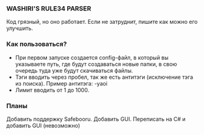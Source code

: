 
### WASHIRI'S RULE34 PARSER
Код грязный, но оно работает. Если не затруднит, пишите как можно его улучшить.

### Как пользоваться?
- При первом запуске создается config-файл, в который вы указываете путь, где будут создаваться новые папки, в свою очередь туда уже будут скачиваться файлы.
- Тэги вводить через пробел, так же есть антитэги (исключение тэга из поиска). Пример антитэга: -yaoi
- Лимит вводить от 1 до 1000.

### Планы
Добавить поддержку Safebooru. 
Добавить GUI.
Переписать на C# и добавить GUI (невозможно)
